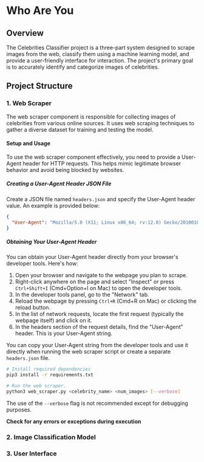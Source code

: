 # Who Are You

## Overview

The Celebrities Classifier project is a three-part system designed to scrape images from the web, classify them using a machine learning model, and provide a user-friendly interface for interaction. The project's primary goal is to accurately identify and categorize images of celebrities.

## Project Structure

### 1. Web Scraper

The web scraper component is responsible for collecting images of celebrities from various online sources. It uses web scraping techniques to gather a diverse dataset for training and testing the model.

#### Setup and Usage

To use the web scraper component effectively, you need to provide a User-Agent header for HTTP requests. This helps mimic legitimate browser behavior and avoid being blocked by websites.

##### Creating a User-Agent Header JSON File

Create a JSON file named `headers.json` and specify the User-Agent header value. An example is provided below:

```json
{
  "User-Agent": "Mozilla/5.0 (X11; Linux x86_64; rv:12.0) Gecko/20100101 Firefox/12.0"
}
```

##### Obtaining Your User-Agent Header

You can obtain your User-Agent header directly from your browser's developer tools. Here's how:

1. Open your browser and navigate to the webpage you plan to scrape.
2. Right-click anywhere on the page and select "Inspect" or press `Ctrl+Shift+I` (Cmd+Option+I on Mac) to open the developer tools.
3. In the developer tools panel, go to the "Network" tab.
4. Reload the webpage by pressing `Ctrl+R` (Cmd+R on Mac) or clicking the reload button.
5. In the list of network requests, locate the first request (typically the webpage itself) and click on it.
6. In the headers section of the request details, find the "User-Agent" header. This is your User-Agent string.

You can copy your User-Agent string from the developer tools and use it directly when running the web scraper script or create a separate `headers.json` file.


```bash
# Install required dependencies
pip3 install -r requirements.txt

# Run the web scraper. 
python3 web_scraper.py <celebrity_name> <num_images> [--verbose]
```
The use of the `--verbose` flag is not recommended except for debugging purposes.

**Check for any errors or exceptions during execution**
### 2. Image Classification Model
<!-- 
The image classification model is the core of the project, responsible for accurately classifying the scraped images. It employs state-of-the-art machine learning techniques, possibly leveraging pre-trained models, to achieve high accuracy in celebrity image classification.

#### Setup and Usage

```bash
# Install required dependencies
pip install -r requirements.txt

# Train the image classification model
python train_model.py

# Evaluate the model's performance
python evaluate_model.py
``` -->

### 3. User Interface

<!-- The user interface provides an intuitive way for users to interact with the Celebrities Classifier. Users can upload images, and the system will predict and display the celebrity present in the image.

#### Setup and Usage

```bash
# Install required dependencies
pip install -r requirements.txt

# Run the user interface
python user_interface.py
``` -->